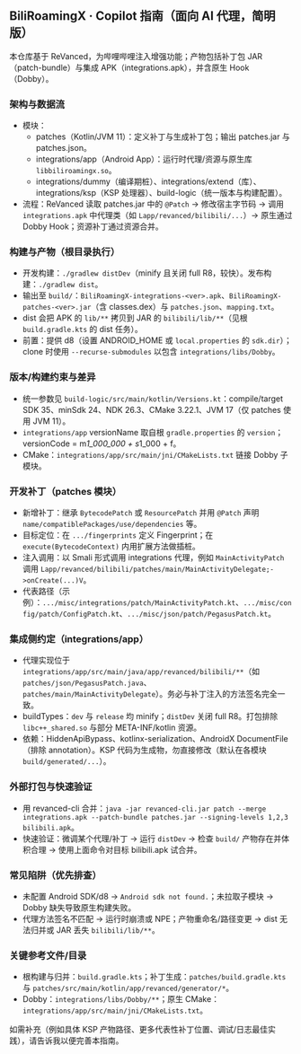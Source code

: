 ## BiliRoamingX · Copilot 指南（面向 AI 代理，简明版）

本仓库基于 ReVanced，为哔哩哔哩注入增强功能；产物包括补丁包 JAR（patch-bundle）与集成 APK（integrations.apk），并含原生 Hook（Dobby）。

### 架构与数据流
- 模块：
  - patches（Kotlin/JVM 11）：定义补丁与生成补丁包；输出 patches.jar 与 patches.json。
  - integrations/app（Android App）：运行时代理/资源与原生库 `libbiliroamingx.so`。
  - integrations/dummy（编译期桩）、integrations/extend（库）、integrations/ksp（KSP 处理器）、build-logic（统一版本与构建配置）。
- 流程：ReVanced 读取 patches.jar 中的 `@Patch` → 修改宿主字节码 → 调用 `integrations.apk` 中代理类（如 `Lapp/revanced/bilibili/...`）→ 原生通过 Dobby Hook；资源补丁通过资源合并。

### 构建与产物（根目录执行）
- 开发构建：`./gradlew distDev`（minify 且关闭 full R8，较快）。发布构建：`./gradlew dist`。
- 输出至 `build/`：`BiliRoamingX-integrations-<ver>.apk`、`BiliRoamingX-patches-<ver>.jar`（含 classes.dex）与 `patches.json`、`mapping.txt`。
- dist 会把 APK 的 `lib/**` 拷贝到 JAR 的 `bilibili/lib/**`（见根 `build.gradle.kts` 的 dist 任务）。
- 前置：提供 d8（设置 ANDROID_HOME 或 `local.properties` 的 `sdk.dir`）；clone 时使用 `--recurse-submodules` 以包含 `integrations/libs/Dobby`。

### 版本/构建约束与差异
- 统一参数见 `build-logic/src/main/kotlin/Versions.kt`：compile/target SDK 35、minSdk 24、NDK 26.3、CMake 3.22.1、JVM 17（仅 patches 使用 JVM 11）。
- `integrations/app` versionName 取自根 `gradle.properties` 的 `version`；versionCode = m*1_000_000 + s*1_000 + f。
- CMake：`integrations/app/src/main/jni/CMakeLists.txt` 链接 Dobby 子模块。

### 开发补丁（patches 模块）
- 新增补丁：继承 `BytecodePatch` 或 `ResourcePatch` 并用 `@Patch` 声明 `name/compatiblePackages/use/dependencies` 等。
- 目标定位：在 `.../fingerprints` 定义 Fingerprint；在 `execute(BytecodeContext)` 内用扩展方法做插桩。
- 注入调用：以 Smali 形式调用 integrations 代理，例如 `MainActivityPatch` 调用
  `Lapp/revanced/bilibili/patches/main/MainActivityDelegate;->onCreate(...)V`。
- 代表路径（示例）：`.../misc/integrations/patch/MainActivityPatch.kt`、`.../misc/config/patch/ConfigPatch.kt`、`.../misc/json/patch/PegasusPatch.kt`。

### 集成侧约定（integrations/app）
- 代理实现位于 `integrations/app/src/main/java/app/revanced/bilibili/**`（如 `patches/json/PegasusPatch.java`、`patches/main/MainActivityDelegate`）。务必与补丁注入的方法签名完全一致。
- buildTypes：`dev` 与 `release` 均 minify；`distDev` 关闭 full R8。打包排除 `libc++_shared.so` 与部分 META-INF/kotlin 资源。
- 依赖：HiddenApiBypass、kotlinx-serialization、AndroidX DocumentFile（排除 annotation）。KSP 代码为生成物，勿直接修改（默认在各模块 `build/generated/...`）。

### 外部打包与快速验证
- 用 revanced-cli 合并：`java -jar revanced-cli.jar patch --merge integrations.apk --patch-bundle patches.jar --signing-levels 1,2,3 bilibili.apk`。
- 快速验证：微调某个代理/补丁 → 运行 `distDev` → 检查 `build/` 产物存在并体积合理 → 使用上面命令对目标 bilibili.apk 试合并。

### 常见陷阱（优先排查）
- 未配置 Android SDK/d8 → `Android sdk not found.`；未拉取子模块 → Dobby 缺失导致原生构建失败。
- 代理方法签名不匹配 → 运行时崩溃或 NPE；产物重命名/路径变更 → dist 无法归并或 JAR 丢失 `bilibili/lib/**`。

### 关键参考文件/目录
- 根构建与归并：`build.gradle.kts`；补丁生成：`patches/build.gradle.kts` 与 `patches/src/main/kotlin/app/revanced/generator/*`。
- Dobby：`integrations/libs/Dobby/**`；原生 CMake：`integrations/app/src/main/jni/CMakeLists.txt`。

如需补充（例如具体 KSP 产物路径、更多代表性补丁位置、调试/日志最佳实践），请告诉我以便完善本指南。
